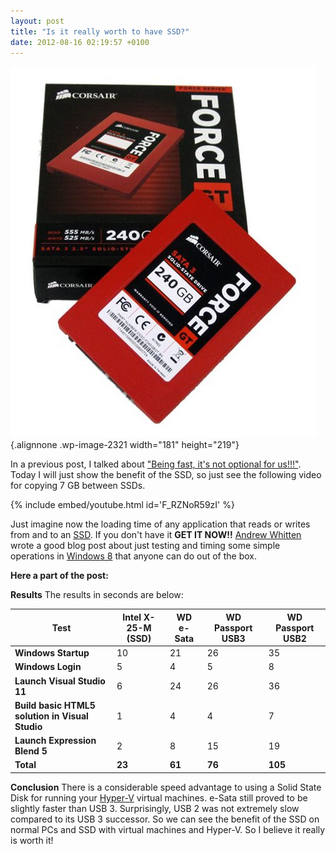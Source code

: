 ```yaml
---
layout: post
title: "Is it really worth to have SSD?"
date: 2012-08-16 02:19:57 +0100
---
```


![SSD-Corsair240GT](/assets/img/2012/08/ssd-corsair240gt.jpg){.alignnone .wp-image-2321 width="181" height="219"}

In a previous post, I talked about ["Being fast, it\'s not optional for us!!!"](https://mohamedradwan-devops.github.io/2012/08/09/being-fast-its-not-an-option-for-us/ "Being fast, it's not optional for us!!!"). Today I will just show the benefit of the SSD, so just see the following video for copying 7 GB between SSDs.

{% include embed/youtube.html id='F_RZNoR59zI' %}

Just imagine now the loading time of any application that reads or writes from and to an [SSD](http://en.wikipedia.org/wiki/Solid-state_drive "SSD"). If you don\'t have it **GET IT NOW!!** [Andrew Whitten](http://andrewwhitten.wordpress.com/ "Andrew Whitten") wrote a good blog post about just testing and timing some simple operations in [Windows 8](http://windows.microsoft.com/en-US/windows/home "Windows 8") that anyone can do out of the box. 

**Here a part of the post:**

**Results** 
The results in seconds are below:

| **Test**                                          | **Intel X-25-M (SSD)**   | **WD e-Sata**   | **WD Passport USB3**   | **WD Passport USB2**   |
|---------------------------------------------------|--------------------------|-----------------|------------------------|------------------------|
| **Windows Startup**                               | 10                       | 21              | 26                     | 35                     |
| **Windows Login**                                 | 5                        | 4               | 5                      | 8                      |
| **Launch Visual Studio 11**                       | 6                        | 24              | 26                     | 36                     |
| **Build basic HTML5 solution in Visual Studio**   | 1                        | 4               | 4                      | 7                      |
| **Launch Expression Blend 5**                     | 2                        | 8               | 15                     | 19                     |
| **Total**                                         | **23**                   | **61**          | **76**                 | **105**                |

**Conclusion** 
There is a considerable speed advantage to using a Solid State Disk for running your [Hyper-V](http://technet.microsoft.com/en-us/library/hh831531.aspx "Hyper-V Overview") virtual machines. e-Sata still proved to be slightly faster than USB 3. Surprisingly, USB 2 was not extremely slow compared to its USB 3 successor. So we can see the benefit of the SSD on normal PCs and SSD with virtual machines and Hyper-V. So I believe it really is worth it!
